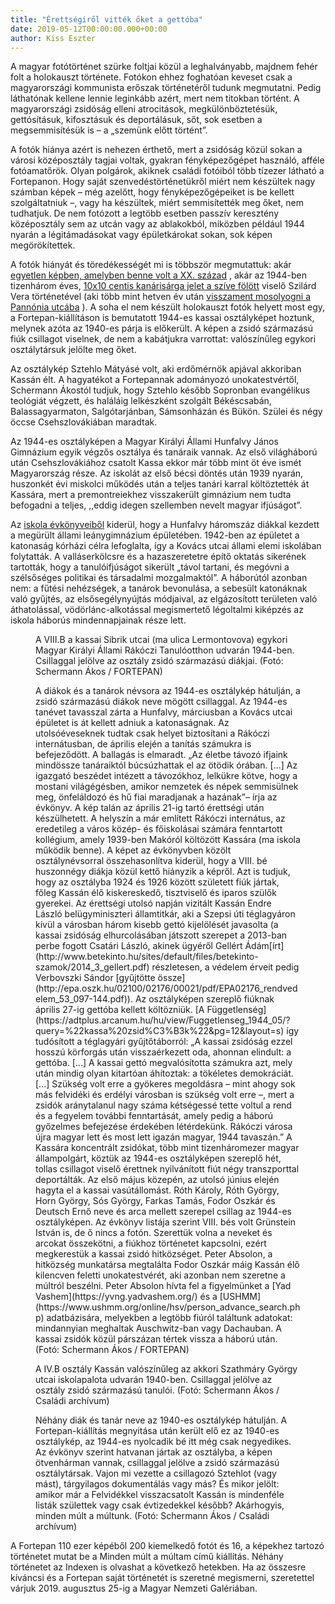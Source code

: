 ```yaml
---
title: "Érettségiről vitték őket a gettóba"
date: 2019-05-12T00:00:00.000+00:00
author: Kiss Eszter
---
```


A magyar fotótörténet szürke foltjai közül a leghalványabb, majdnem fehér folt a holokauszt története. Fotókon ehhez foghatóan keveset csak a magyarországi kommunista erőszak történetéről tudunk megmutatni. Pedig láthatónak kellene lennie leginkább azért, mert nem titokban történt. A magyarországi zsidóság elleni atrocitások, megkülönböztetésük, gettósításuk, kifosztásuk és deportálásuk, sőt, sok esetben a megsemmisítésük is – a „szemünk előtt történt”.

A fotók hiánya azért is nehezen érthető, mert a zsidóság közül sokan a városi középosztály tagjai voltak, gyakran fényképezőgépet használó, afféle fotóamatőrök. Olyan polgárok, akiknek családi fotóiból több tízezer látható a Fortepanon. Hogy saját szenvedéstörténetükről miért nem készültek nagy számban képek – még azelőtt, hogy fényképezőgépeiket is be kellett szolgáltatniuk –, vagy ha készültek, miért semmisítették meg őket, nem tudhatjuk. De nem fotózott a legtöbb esetben passzív keresztény középosztály sem az utcán vagy az ablakokból, miközben például 1944 nyarán a légitámadásokat vagy épületkárokat sokan, sok képen megörökítettek.

A fotók hiányát és töredékességét mi is többször megmutattuk: akár [egyetlen képben, amelyben benne volt a XX. század](https://index.hu/fortepan/2016/12/04/ilyen_lenne_egyetlen_kepben_a_xx._szazad/) , akár az 1944-ben tizenhárom éves, [10x10 centis kanárisárga jelet a szíve fölött](https://index.hu/fortepan/2018/06/03/10x10_centis_kanarisarga_jel_a_sziv_folott/) viselő Szilárd Vera történetével (aki több mint hetven év után [visszament mosolyogni a Pannónia utcába](https://index.hu/kultur/2018/07/28/fortepan_foto_budapest_pannonia_utca_sarga_csillag/) ). A soha el nem készült holokauszt fotók helyett most egy, a Fortepan-kiállításon is bemutatott 1944-es kassai osztályképet hoztunk, melynek azóta az 1940-es párja is előkerült. A képen a zsidó származású fiúk csillagot viselnek, de nem a kabátjukra varrottat: valószínűleg egykori osztálytársuk jelölte meg őket.

Az osztálykép Sztehlo Mátyásé volt, aki erdőmérnök apjával akkoriban Kassán élt. A hagyatékot a Fortepannak adományozó unokatestvértől, Schermann Ákostól tudjuk, hogy Sztehlo később Sopronban evangélikus teológiát végzett, és haláláig lelkészként szolgált Békéscsabán, Balassagyarmaton, Salgótarjánban, Sámsonházán és Bükön. Szülei és négy öccse Csehszlovákiában maradtak.

Az 1944-es osztályképen a Magyar Királyi Állami Hunfalvy János Gimnázium egyik végzős osztálya és tanáraik vannak. Az első világháború után Csehszlovákiához csatolt Kassa ekkor már több mint öt éve ismét Magyarország része. Az iskolát az első bécsi döntés után 1939 nyarán, huszonkét évi miskolci működés után a teljes tanári karral költöztették át Kassára, mert a premontreiekhez visszakerült gimnázium nem tudta befogadni a teljes, ,,eddig idegen szellemben nevelt magyar ifjúságot”.

Az [iskola évkönyveiből](https://adtplus.arcanum.hu/hu/collection/ADT_IskolaiErtesitok_Kassa_13773_AllamiHunfalvyGimnazium/) kiderül, hogy a Hunfalvy háromszáz diákkal kezdett a megürült állami leánygimnázium épületében. 1942-ben az épületet a katonaság kórházi célra lefoglalta, így a Kovács utcai állami elemi iskolában folytatták. A valláserkölcsre és a hazaszeretetre építő oktatás sikerének tartották, hogy a tanulóifjúságot sikerült „távol tartani, és megóvni a szélsőséges politikai és társadalmi mozgalmaktól”. A háborútól azonban nem: a fűtési nehézségek, a tanárok bevonulása, a sebesült katonáknak való gyűjtés, az elsősegélynyújtás módjaival, az elgázosított területen való áthatolással, vödörlánc-alkotással megismertető légoltalmi kiképzés az iskola háborús mindennapjainak része lett.

<figure>
<img src="/images/27699713_d9cf9c16997704b3d2d7c752b9c57120_wm.jpg" alt="" />
<figcaption>A VIII.B a kassai Sibrik utcai (ma ulica Lermontovova) egykori Magyar Királyi Állami Rákóczi Tanulóotthon udvarán 1944-ben. Csillaggal jelölve az osztály zsidó származású diákjai. (Fotó: Schermann Ákos / FORTEPAN)</figcaption>
</figure>

<figure>
<img src="/images/27699711_0e6e35014f031f471ed61f14c6b03589_wm.jpg" alt="" />
<figcaption>A diákok és a tanárok névsora az 1944-es osztálykép hátulján, a zsidó származású diákok neve mögött csillaggal. Az 1944-es tanévet tavasszal zárta a Hunfalvy, márciusban a Kovács utcai épületet is át kellett adniuk a katonaságnak. Az utolsóéveseknek tudtak csak helyet biztosítani a Rákóczi internátusban, de április elején a tanítás számukra is befejeződött. A ballagás is elmaradt. „Az életbe távozó ifjaink mindössze tanáraiktól búcsúzhattak el az ötödik órában. [...] Az igazgató beszédet intézett a távozókhoz, lelkükre kötve, hogy a mostani világégésben, amikor nemzetek és népek semmisülnek meg, önfeláldozó és hű fiai maradjanak a hazának”– írja az évkönyv. A kép talán az április 21-ig tartó érettségi után készülhetett. A helyszín a már említett Rákóczi internátus, az eredetileg a város közép- és főiskolásai számára fenntartott kollégium, amely 1939-ben Makóról költözött Kassára (ma iskola működik benne). A képet az évkönyvben közölt osztálynévsorral összehasonlítva kiderül, hogy a VIII. bé huszonnégy diákja közül kettő hiányzik a képről. Azt is tudjuk, hogy az osztályba 1924 és 1926 között született fiúk jártak, főleg Kassán élő kiskereskedő, tisztviselő és iparos szülők gyerekei. Az érettségi utolsó napján vizitált Kassán Endre László belügyminiszteri államtitkár, aki a Szepsi úti téglagyáron kívül a városban három kisebb gettó kijelölését javasolta (a kassai zsidóság elhurcolásában játszott szerepet a 2013-ban perbe fogott Csatári László, akinek ügyéről Gellért Ádám[írt](http://www.betekinto.hu/sites/default/files/betekinto-szamok/2014_3_gellert.pdf) részletesen, a védelem érveit pedig Verbovszki Sándor [gyűjtötte össze](http://epa.oszk.hu/02100/02176/00021/pdf/EPA02176_rendvedelem_53_097-144.pdf)). Az osztályképen szereplő fiúknak április 27-ig gettóba kellett költözniük. [A Függetlenség](https://adtplus.arcanum.hu/hu/view/Fuggetlenseg_1944_05/?query=%22kassa%20zsid%C3%B3k%22&pg=12&layout=s) így tudósított a téglagyári gyűjtőtáborról: „A kassai zsidóság ezzel hosszú körforgás után visszaérkezett oda, ahonnan elindult: a gettóba. [...] A kassai gettó megvalósította számukra azt, mely után mindig olyan kitartóan áhítoztak: a tökéletes demokráciát. [...] Szükség volt erre a gyökeres megoldásra – mint ahogy sok más felvidéki és erdélyi városban is szükség volt erre –, mert a zsidók aránytalanul nagy száma kétségessé tette voltul a rend és a fegyelem további fenntartását, amely pedig a háború győzelmes befejezése érdekében létérdekünk. Rákóczi városa újra magyar lett és most lett igazán magyar, 1944 tavaszán.” A Kassára koncentrált zsidókat, több mint tizenháromezer magyar állampolgárt, köztük az 1944-es osztályképen szereplő hét, tollas csillagot viselő érettnek nyilvánított fiút négy transzporttal deportálták. Az első május közepén, az utolsó június elején hagyta el a kassai vasútállomást. Róth Károly, Róth György, Horn György, Sós György, Farkas Tamás, Fodor Oszkár és Deutsch Ernő neve és arca mellett szerepel csillag az 1944-es osztályképen. Az évkönyv listája szerint VIII. bés volt Grünstein István is, de ő nincs a fotón. Szerettük volna a neveket és arcokat összekötni, a fiúkhoz történetet kapcsolni, ezért megkerestük a kassai zsidó hitközséget. Peter Absolon, a hitközség munkatársa megtalálta Fodor Oszkár máig Kassán élő kilencven feletti unokatestvérét, aki azonban nem szeretne a múltról beszélni. Peter Absolon hívta fel a figyelmünket a [Yad Vashem](https://yvng.yadvashem.org/) és a [USHMM](https://www.ushmm.org/online/hsv/person_advance_search.php) adatbázisára, melyekben a legtöbb fiúról találtunk adatokat: mindannyian meghaltak Auschwitz-ban vagy Dachauban. A kassai zsidók közül párszázan tértek vissza a háború után. (Fotó: Schermann Ákos / FORTEPAN)</figcaption>
</figure>

<figure>
<img src="/images/27699715_09055d1996a319012bd3e2bcf6da406d_wm.jpg" alt="" />
<figcaption>A IV.B osztály Kassán valószínűleg az akkori Szathmáry György utcai iskolapalota udvarán 1940-ben. Csillaggal jelölve az osztály zsidó származású tanulói. (Fotó: Schermann Ákos / Családi archívum)</figcaption>
</figure>

<figure>
<img src="/images/27699717_9242eaf89730dcb63290ad3132266e4c_wm.jpg" alt="" />
<figcaption>Néhány diák és tanár neve az 1940-es osztálykép hátulján. A Fortepan-kiállítás megnyitása után került elő ez az 1940-es osztálykép, az 1944-es nyolcadik bé itt még csak negyedikes. Az évkönyv szerint hatvanan jártak az osztályba, a képen ötvenhárman vannak, csillaggal jelölve a zsidó származású osztálytársak. Vajon mi vezette a csillagozó Sztehlot (vagy mást), tárgyilagos dokumentálás vagy más? És mikor jelölt: amikor már a Felvidékkel visszacsatolt Kassán is mindenféle listák születtek vagy csak évtizedekkel később? Akárhogyis, minden múlt a múltunk. (Fotó: Schermann Ákos / Családi archívum)</figcaption>
</figure>

A Fortepan 110 ezer képéből 200 kiemelkedő fotót és 16, a képekhez tartozó történetet mutat be a Minden múlt a múltam című kiállítás. Néhány történetet az Indexen is olvashat a következő hetekben. Ha az összesre kíváncsi és a Fortepan saját történetét is szeretné megismerni, szeretettel várjuk 2019. augusztus 25-ig a Magyar Nemzeti Galériában.
